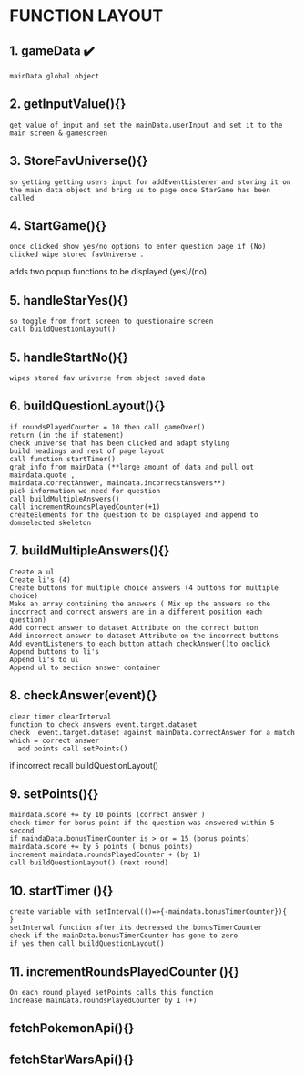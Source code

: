 

# FUNCTION LAYOUT
  ## 1. gameData  ✔️
    mainData global object  

 ## 2.  getInputValue(){}
    get value of input and set the mainData.userInput and set it to the main screen & gamescreen

  ## 3. StoreFavUniverse(){}
    so getting getting users input for addEventListener and storing it on the main data object and bring us to page once StarGame has been called

  ## 4. StartGame(){}
    once clicked show yes/no options to enter question page if (No) clicked wipe stored favUniverse .
  adds two popup functions to be displayed (yes)/(no)

  ## 5. handleStarYes(){}
    so toggle from front screen to questionaire screen 
    call buildQuestionLayout()
  ## 5. handleStartNo(){}
    wipes stored fav universe from object saved data

  ## 6. buildQuestionLayout(){}
    if roundsPlayedCounter = 10 then call gameOver()
    return (in the if statement)
    check universe that has been clicked and adapt styling
    build headings and rest of page layout
    call function startTimer()
    grab info from mainData (**large amount of data and pull out maindata.quote , 
    maindata.correctAnswer, maindata.incorrecstAnswers**)
    pick information we need for question
    call buildMultipleAnswers()
    call incrementRoundsPlayedCounter(+1)
    createElements for the question to be displayed and append to domselected skeleton

  ## 7. buildMultipleAnswers(){}
    Create a ul
    Create li's (4)
    Create buttons for multiple choice answers (4 buttons for multiple choice) 
    Make an array containing the answers ( Mix up the answers so the incorrect and correct answers are in a different position each question)
    Add correct answer to dataset Attribute on the correct button 
    Add incorrect answer to dataset Attribute on the incorrect buttons 
    Add eventListeners to each button attach checkAnswer()to onclick
    Append buttons to li's
    Append li's to ul
    Append ul to section answer container

  ## 8. checkAnswer(event){}
    clear timer clearInterval 
    function to check answers event.target.dataset
    check  event.target.dataset against mainData.correctAnswer for a match which = correct answer
      add points call setPoints()
  if incorrect recall buildQuestionLayout() 

## 9. setPoints(){}
    maindata.score += by 10 points (correct answer )
    check timer for bonus point if the question was answered within 5 second
    if maindaData.bonusTimerCounter is > or = 15 (bonus points)
    maindata.score += by 5 points ( bonus points)
    increment maindata.roundsPlayedCounter + (by 1)
    call buildQuestionLayout() (next round)

## 10. startTimer (){}  
    create variable with setInterval(()=>{-maindata.bonusTimerCounter}){
    }
    setInterval function after its decreased the bonusTimerCounter
    check if the mainData.bonusTimerCounter has gone to zero
    if yes then call buildQuestionLayout()
 
## 11. incrementRoundsPlayedCounter (){}
    On each round played setPoints calls this function
    increase mainData.roundsPlayedCounter by 1 (+)

  ## fetchPokemonApi(){}
  ## fetchStarWarsApi(){}
  







